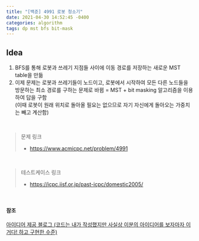 ```yaml
---
title: "[백준] 4991 로봇 청소기"
date: 2021-04-30 14:52:45 -0400
categories: algorithm
tags: dp mst bfs bit-mask
---
```


## Idea
1. BFS를 통해 로봇과 쓰레기 지점들 사이에 이동 경로를 저장하는 새로운 MST table을 만듦  
2. 이제 문제는 로봇과 쓰레기들이 노드이고, 로봇에서 시작하여 모든 다른 노드들을 방문하는 최소 경로를 구하는 문제로 바뀜 = MST + bit masking 알고리즘을 이용하여 답을 구함  
(이때 로봇이 원래 위치로 돌아올 필요는 없으므로 자기 자신에게 돌아오는 가중치는 빼고 계산함)  

<br>

> 문제 링크  
>   - https://www.acmicpc.net/problem/4991  

<br>

> 테스트케이스 링크
>   - https://icpc.iisf.or.jp/past-icpc/domestic2005/

<br>

#### 참조
[아이디어 제공 블로그 (코드는 내가 작성했지만 사실상 이분의 아이디어를 보자마자 이거다! 하고 구현한 수준)](https://retry-again.tistory.com/10)

<br>
<br>
<br>
